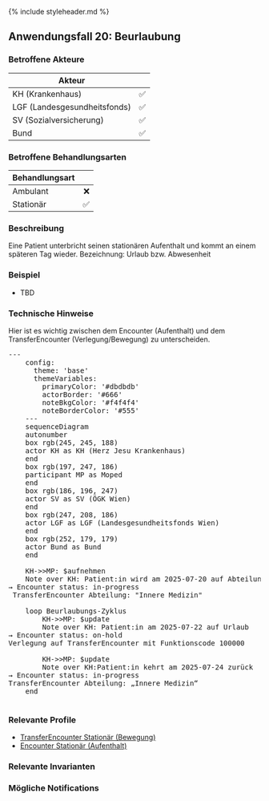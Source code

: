 {% include styleheader.md %}
## Anwendungsfall 20: Beurlaubung

### Betroffene Akteure

| Akteur            |  |
|-------------------|--------------:|
| KH (Krankenhaus)  |      ✅  |
| LGF (Landesgesundheitsfonds) |  ✅  |
| SV (Sozialversicherung)      |  ✅  |
| Bund            |  ✅  |


### Betroffene Behandlungsarten

| Behandlungsart|  |
|-----------|----:|
| Ambulant  |  ❌ |
| Stationär |  ✅ |



### Beschreibung
Eine Patient unterbricht seinen stationären Aufenthalt und kommt an einem späteren Tag wieder. Bezeichnung: Urlaub bzw. Abwesenheit 


### Beispiel
- TBD
 
### Technische Hinweise
Hier ist es wichtig zwischen dem Encounter (Aufenthalt) und dem TransferEncounter (Verlegung/Bewegung) zu unterscheiden.



<pre class="mermaid">
---
    config:
      theme: 'base'
      themeVariables:
        primaryColor: '#dbdbdb'         
        actorBorder: '#666'
        noteBkgColor: '#f4f4f4'
        noteBorderColor: '#555'
    ---
    sequenceDiagram
    autonumber
    box rgb(245, 245, 188)
    actor KH as KH (Herz Jesu Krankenhaus)
    end
    box rgb(197, 247, 186)
    participant MP as Moped
    end
    box rgb(186, 196, 247)
    actor SV as SV (ÖGK Wien)
    end
    box rgb(247, 208, 186)
    actor LGF as LGF (Landesgesundheitsfonds Wien)
    end
    box rgb(252, 179, 179) 
    actor Bund as Bund 
    end

    KH->>MP: $aufnehmen
    Note over KH: Patient:in wird am 2025-07-20 auf Abteilung „Innere Medizin“ aufgenommen<br/>→ Encounter status: in-progress <br/> TransferEncounter Abteilung: "Innere Medizin"

    loop Beurlaubungs-Zyklus
        KH->>MP: $update 
        Note over KH: Patient:in am 2025-07-22 auf Urlaub<br/>→ Encounter status: on-hold <br/>Verlegung auf TransferEncounter mit Funktionscode 100000

        KH->>MP: $update 
        Note over KH:Patient:in kehrt am 2025-07-24 zurück <br/>→ Encounter status: in-progress <br/>TransferEncounter Abteilung: „Innere Medizin“
    end
    </pre>

### Relevante Profile
- [TransferEncounter Stationär (Bewegung)](StructureDefinition-MopedTransferEncounterS.html)
- [Encounter Stationär (Aufenthalt)](StructureDefinition-MopedEncounterS.html)

### Relevante Invarianten

### Mögliche Notifications
